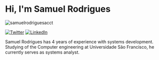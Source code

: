 # Hi, I'm Samuel Rodrigues 

<p align="left"> <img src="https://komarev.com/ghpvc/?username=SamuelRodriguess" alt="samuelrodriguesacct"/></p>

[![Twitter](https://img.shields.io/static/v1?label=Twitter&message=%20&color=blue&logo=Twitter&style=flat-square&logoColor=white)](https://www.twitter.com/)
[![LinkedIn](https://img.shields.io/static/v1?label=LinkedIn&message=%20&color=blue&logo=LinkedIn&style=flat-square&logoColor=white)](https://www.linkedin.com/in/samuel-rodrigues-48638618b/)

Samuel Rodrigues has 4 years of experience with systems development. Studying of the Computer engineering at Universidade São Francisco, he currently serves as systems analyst. 

